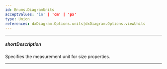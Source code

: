 ```yaml
---
id: Enums.DiagramUnits
acceptValues: 'in' | 'cm' | 'px'
type: Union
references: dxDiagram.Options.units|dxDiagram.Options.viewUnits
---
```

---
##### shortDescription
Specifies the measurement unit for size properties.

---
